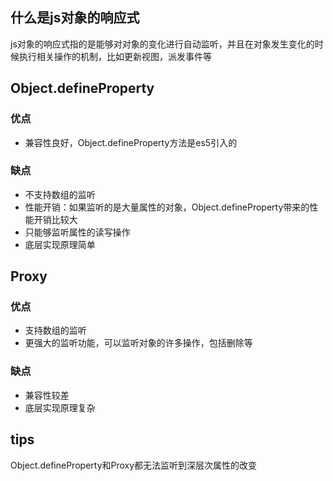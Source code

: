 ## 什么是js对象的响应式
js对象的响应式指的是能够对对象的变化进行自动监听，并且在对象发生变化的时候执行相关操作的机制，比如更新视图，派发事件等
## Object.defineProperty
### 优点
- 兼容性良好，Object.defineProperty方法是es5引入的
### 缺点
- 不支持数组的监听
- 性能开销：如果监听的是大量属性的对象，Object.defineProperty带来的性能开销比较大
- 只能够监听属性的读写操作
- 底层实现原理简单
## Proxy
### 优点
- 支持数组的监听
- 更强大的监听功能，可以监听对象的许多操作，包括删除等
### 缺点
- 兼容性较差
- 底层实现原理复杂
## tips
Object.defineProperty和Proxy都无法监听到深层次属性的改变